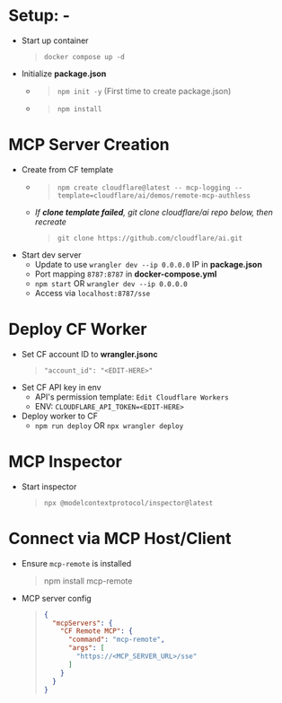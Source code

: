# Setup: -
- Start up container
    > `docker compose up -d`
- Initialize **package.json**
    - > `npm init -y` (First time to create package.json)
    - > `npm install`

# MCP Server Creation
- Create from CF template
    - > `npm create cloudflare@latest -- mcp-logging --template=cloudflare/ai/demos/remote-mcp-authless`
    - *If **clone template failed**, git clone cloudflare/ai repo below, then recreate*
        > `git clone https://github.com/cloudflare/ai.git`
- Start dev server
    - Update to use `wrangler dev --ip 0.0.0.0` IP in **package.json**
    - Port mapping `8787:8787` in **docker-compose.yml**
    - `npm start` OR `wrangler dev --ip 0.0.0.0`
    - Access via `localhost:8787/sse`

# Deploy CF Worker
- Set CF account ID to **wrangler.jsonc**
    > `"account_id": "<EDIT-HERE>"`
- Set CF API key in env
    - API's permission template: `Edit Cloudflare Workers`
    - ENV: `CLOUDFLARE_API_TOKEN=<EDIT-HERE>`
- Deploy worker to CF
    - `npm run deploy` OR `npx wrangler deploy`

# MCP Inspector
- Start inspector
    > `npx @modelcontextprotocol/inspector@latest`

# Connect via MCP Host/Client
- Ensure `mcp-remote` is installed
    > npm install mcp-remote
- MCP server config
    > ```json
    > {
    >   "mcpServers": {
    >     "CF Remote MCP": {
    >       "command": "mcp-remote",
    >       "args": [
    >         "https://<MCP_SERVER_URL>/sse"
    >       ]
    >     }
    >   }
    > }
    > ```

